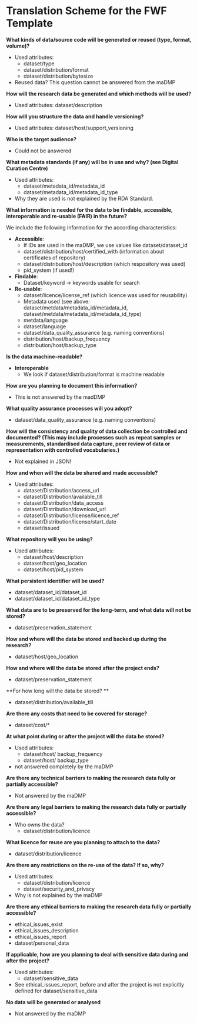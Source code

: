 # Translation Scheme for the FWF Template

**What kinds of data/source code will be generated or reused (type, format, volume)?**
* Used attributes:	
    * dataset/type
    * dataset/distribution/format
    * dataset/distribution/bytesize
*	Reused data? This question cannot be answered from the maDMP

**How will the research data be generated and which methods will be used?**
*	Used attributes: dataset/description

**How will you structure the data and handle versioning?**
*	Used attributes: dataset/host/support_versioning

**Who is the target audience?**
*	Could not be answered

**What metadata standards (if any) will be in use and why? (see Digital Curation Centre)**
*	Used attributes:
    * dataset/metadata_id/metadata_id
    * dataset/metadata_id/metadata_id_type
*	Why they are used is not explained by the RDA Standard.

**What information is needed for the data to be findable, accessible, interoperable and re-usable (FAIR) in the future?**

We include the following information for the according characteristics:
*	**Accessible**:
    *	If IDs are used in the maDMP, we use values like dataset/dataset_id
    *	dataset/distribution/host/certified_with  (information about certificates of repository)
    *	dataset/distribution/host/description (which respository was used)
    *	pid_system (if used!)
*	**Findable**:
    *	Dataset/keyword -> keywords usable for search
*	**Re-usable**:
    *	dataset/licence/license_ref (which licence was used for reusability)
    *	Metadata used (see above: dataset/metdata/metadata_id/metadata_id, dataset/metdata/metadata_id/metadata_id_type)
    *	metdata/language
    * dataset/language
    *	dataset/data_quality_assurance (e.g. naming conventions)
    *	distribution/host/backup_frequency
    * distribution/host/backup_type

**Is the data machine-readable?**
* **Interoperable**
    * We look if dataset/distribution/format is machine readable

**How are you planning to document this information?**
*	This is not answered by the madDMP

**What quality assurance processes will you adopt?**
*	dataset/data_quality_assurance (e.g. naming conventions)

**How will the consistency and quality of data collection be controlled and documented? (This may include processes such as repeat samples or measurements, standardised data capture, peer review of data or representation with controlled vocabularies.)**
*	Not explained in JSON!

**How and when will the data be shared and made accessible?**
* Used attributes:
   *	dataset/Distribution/access_url
   *	dataset/Distribution/available_till
   *	dataset/Distribution/data_access
   *	dataset/Distribution/download_url
   *	dataset/Distribution/license/licence_ref
   *	dataset/Distribution/license/start_date
   *	dataset/issued


**What repository will you be using?**
* Used attributes:
   *	dataset/host/description
   *	dataset/host/geo_location
   *	dataset/host/pid_system

**What persistent identifier will be used?**
*	dataset/dataset_id/dataset_id
*	dataset/dataset_id/dataset_id_type

**What data are to be preserved for the long-term, and what data will not be stored?** 
*	dataset/preservation_statement

**How and where will the data be stored and backed up during the research?**
*	dataset/host/geo_location

**How and where will the data be stored after the project ends?**
*	dataset/preservation_statement

**For how long will the data be stored? **
*	dataset/distribution/available_till

**Are there any costs that need to be covered for storage?**
*	dataset/cost/*

**At what point during or after the project will the data be stored?**
* Used attributes:
   *	dataset/host/ backup_frequency
   *	dataset/host/ backup_type
*	not answered completely by the maDMP

**Are there any technical barriers to making the research data fully or partially accessible?**
*	Not answered by the maDMP

**Are there any legal barriers to making the research data fully or partially accessible?**
* Who owns the data? 
   *	dataset/distribution/licence

**What licence for reuse are you planning to attach to the data?**
*	dataset/distribution/licence

**Are there any restrictions on the re-use of the data? If so, why?**
* Used attributes:
   *	dataset/distribution/licence
   *	dataset/security_and_privacy
*	Why is not explained by the maDMP

**Are there any ethical barriers to making the research data fully or partially accessible?**
*	ethical_issues_exist
*  ethical_issues_description
*  ethical_issues_report
*  dataset/personal_data

**If applicable, how are you planning to deal with sensitive data during and after the project?**
* Used attributes:
   * dataset/sensitive_data
*	See ethical_issues_report, before and after the project is not explicitly defined for dataset/sensitive_data

**No data will be generated or analysed**
*	Not answered by the maDMP


